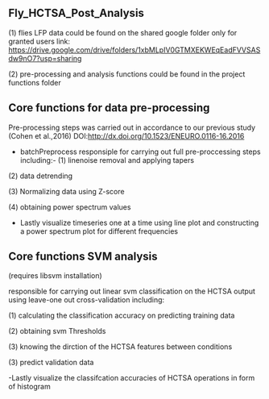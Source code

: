## Fly_HCTSA_Post_Analysis

(1) flies LFP data could be found on the shared google folder only for granted users 
 link: https://drive.google.com/drive/folders/1xbMLpIV0GTMXEKWEqEadFVVSASdw9nO7?usp=sharing 

(2) pre-processing and analysis functions could be found in the project functions folder 

## Core functions for data pre-processing

Pre-processing steps was carried out in accordance to our previous study (Cohen et al.,2016)
DOI:http://dx.doi.org/10.1523/ENEURO.0116-16.2016

- batchPreprocess responsiple for carrying out full pre-proccessing steps including:-
(1) linenoise removal and applying tapers

(2) data detrending

(3) Normalizing data using Z-score

(4) obtaining power spectrum values

- Lastly visualize timeseries one at a time using line plot and constructing a power spectrum
plot for different frequencies


## Core functions SVM analysis
(requires libsvm installation)

responsible for carrying out linear svm classification on the HCTSA output using leave-one out cross-validation including:

(1) calculating the classification accuracy on predicting training data

(2) obtaining svm Thresholds

(3) knowing the dirction of the HCTSA features between conditions

(3) predict validation data

-Lastly visualize the classifcation accuracies of HCTSA operations in form of histogram
